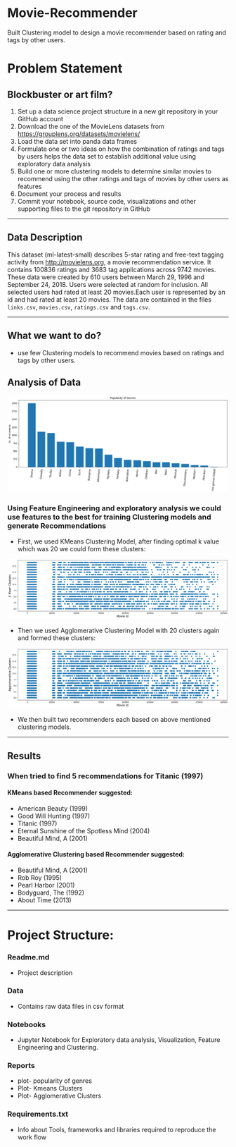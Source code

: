 # Movie-Recommender
Built Clustering model to design a movie recommender based on rating and tags by other users.

# Problem Statement
## Blockbuster or art film?
1. Set up a data science project structure in a new git repository in your GitHub account
2. Download the one of the MovieLens datasets from https://grouplens.org/datasets/movielens/
3. Load the data set into panda data frames
4. Formulate one or two ideas on how the combination of ratings and tags by users helps the data set to establish additional value using exploratory data analysis
5. Build one or more clustering models to determine similar movies to recommend using the other ratings and tags of movies by other users as features
6. Document your process and results
7. Commit your notebook, source code, visualizations and other supporting files to the git repository in GitHub

---
## Data Description
This dataset (ml-latest-small) describes 5-star rating and free-text tagging activity from http://movielens.org, a movie recommendation service. It contains 100836 ratings and 3683 tag applications across 9742 movies. These data were created by 610 users between March 29, 1996 and September 24, 2018. Users were selected at random for inclusion. All selected users had rated at least 20 movies.Each user is represented by an id and had rated at least 20 movies.
The data are contained in the files `links.csv`, `movies.csv`, `ratings.csv` and `tags.csv`.

---
## What we want to do?
- use few Clustering models to recommend movies based on ratings and tags by other users.

## Analysis of Data

![](https://github.com/SFLazarus/Movie-Recommender/blob/master/reports/popularityofgenres_plot.png)

### Using Feature Engineering and exploratory analysis we could use features to the best for training Clustering models and generate Recommendations

- First, we used KMeans Clustering Model, after finding optimal k value which was 20 we could form these clusters:

![](https://github.com/SFLazarus/Movie-Recommender/blob/master/reports/kmeanclusters_plot.png)

- Then we used Agglomerative Clustering Model with 20 clusters again and formed these clusters:

![](https://github.com/SFLazarus/Movie-Recommender/blob/master/reports/AgglomerativClusters_plot.png)

- We then built two recommenders each based on above mentioned clustering models.
---
## Results
### When tried to find 5 recommendations for Titanic (1997)
#### KMeans based Recommender suggested:
- American Beauty (1999)
- Good Will Hunting (1997)
- Titanic (1997)
- Eternal Sunshine of the Spotless Mind (2004)
- Beautiful Mind, A (2001)
#### Agglomerative Clustering based Recommender suggested:
- Beautiful Mind, A (2001)
- Rob Roy (1995)
- Pearl Harbor (2001)
- Bodyguard, The (1992)
- About Time (2013)

---

# Project Structure:
### Readme.md
- Project description
### Data
- Contains raw data files in csv format
### Notebooks
- Jupyter Notebook for Exploratory data analysis, Visualization, Feature Engineering and Clustering.
### Reports
- plot- popularity of genres
- Plot- Kmeans Clusters
- Plot- Agglomerative Clusters
### Requirements.txt
- Info about Tools, frameworks and libraries required to reproduce the work flow
